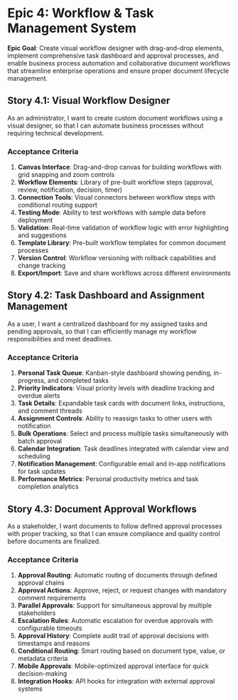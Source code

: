 # Epic 4: Workflow & Task Management System

**Epic Goal**: Create visual workflow designer with drag-and-drop elements, implement comprehensive task dashboard and approval processes, and enable business process automation and collaborative document workflows that streamline enterprise operations and ensure proper document lifecycle management.

## Story 4.1: Visual Workflow Designer

As an administrator,
I want to create custom document workflows using a visual designer,
so that I can automate business processes without requiring technical development.

### Acceptance Criteria
1. **Canvas Interface**: Drag-and-drop canvas for building workflows with grid snapping and zoom controls
2. **Workflow Elements**: Library of pre-built workflow steps (approval, review, notification, decision, timer)
3. **Connection Tools**: Visual connectors between workflow steps with conditional routing support
4. **Testing Mode**: Ability to test workflows with sample data before deployment
5. **Validation**: Real-time validation of workflow logic with error highlighting and suggestions
6. **Template Library**: Pre-built workflow templates for common document processes
7. **Version Control**: Workflow versioning with rollback capabilities and change tracking
8. **Export/Import**: Save and share workflows across different environments

## Story 4.2: Task Dashboard and Assignment Management

As a user,
I want a centralized dashboard for my assigned tasks and pending approvals,
so that I can efficiently manage my workflow responsibilities and meet deadlines.

### Acceptance Criteria
1. **Personal Task Queue**: Kanban-style dashboard showing pending, in-progress, and completed tasks
2. **Priority Indicators**: Visual priority levels with deadline tracking and overdue alerts
3. **Task Details**: Expandable task cards with document links, instructions, and comment threads
4. **Assignment Controls**: Ability to reassign tasks to other users with notification
5. **Bulk Operations**: Select and process multiple tasks simultaneously with batch approval
6. **Calendar Integration**: Task deadlines integrated with calendar view and scheduling
7. **Notification Management**: Configurable email and in-app notifications for task updates
8. **Performance Metrics**: Personal productivity metrics and task completion analytics

## Story 4.3: Document Approval Workflows

As a stakeholder,
I want documents to follow defined approval processes with proper tracking,
so that I can ensure compliance and quality control before documents are finalized.

### Acceptance Criteria
1. **Approval Routing**: Automatic routing of documents through defined approval chains
2. **Approval Actions**: Approve, reject, or request changes with mandatory comment requirements
3. **Parallel Approvals**: Support for simultaneous approval by multiple stakeholders
4. **Escalation Rules**: Automatic escalation for overdue approvals with configurable timeouts
5. **Approval History**: Complete audit trail of approval decisions with timestamps and reasons
6. **Conditional Routing**: Smart routing based on document type, value, or metadata criteria
7. **Mobile Approvals**: Mobile-optimized approval interface for quick decision-making
8. **Integration Hooks**: API hooks for integration with external approval systems
